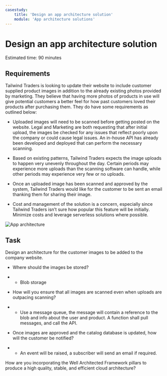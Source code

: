 ```yaml
---
casestudy:
    title: 'Design an app architecture solution'
    module: 'App architecture solutions'
---
```

# Design an app architecture solution

Estimated time: 90 minutes

## Requirements

Tailwind Traders is looking to update their website to include customer supplied product images in addition to the already existing photos provided by marketing. They believe that having more photos of products in use will give potential customers a better feel for how past customers loved their products after purchasing them. They do have some requirements as outlined below:

* Uploaded images will need to be scanned before getting posted on the website. Legal and Marketing are both requesting that after initial upload, the images be checked for any issues that reflect poorly upon the company or could cause legal issues. An in-house API has already been developed and deployed that can perform the necessary scanning. 

* Based on existing patterns, Tailwind Traders expects the image uploads to happen very unevenly throughout the day. Certain periods may experience more uploads than the scanning software can handle, while other periods may experience very few or no uploads.

* Once an uploaded image has been scanned and approved by the system, Tailwind Traders would like for the customer to be sent an email thanking them for sharing their image.

* Cost and management of the solution is a concern, especially since Tailwind Traders isn’t sure how popular this feature will be initially. Minimize costs and leverage serverless solutions where possible.

 

![App architecture](media/Apparchitecture.png)

 

## Task

Design an architecture for the customer images to be added to the company website. 

* Where should the images be stored?  
* * Blob storage

* How will you ensure that all images are scanned even when uploads are outpacing scanning?
* * Use a message queue, the message will contain a reference to the blob and info about the user and product. A function shall pull messages, and call the API.

* Once images are approved and the catalog database is updated, how will the customer be notified? 
* * An event will be raised, a subscriber will send an email if required.

How are you incorporating the Well Architected Framework pillars to produce a high quality, stable, and efficient cloud architecture?

 
